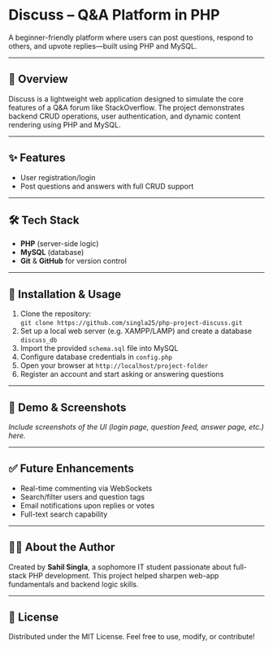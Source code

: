 # Discuss – Q&A Platform in PHP

A beginner-friendly platform where users can post questions, respond to others, and upvote replies—built using PHP and MySQL.

---

## 🚀 Overview
Discuss is a lightweight web application designed to simulate the core features of a Q&A forum like StackOverflow. The project demonstrates backend CRUD operations, user authentication, and dynamic content rendering using PHP and MySQL.

---

## ✨ Features
- User registration/login
- Post questions and answers with full CRUD support

---

## 🛠️ Tech Stack
- **PHP** (server-side logic)
- **MySQL** (database)
- **Git** & **GitHub** for version control

---

## 🧾 Installation & Usage
1. Clone the repository:  
   `git clone https://github.com/singla25/php-project-discuss.git`
2. Set up a local web server (e.g. XAMPP/LAMP) and create a database `discuss_db`
3. Import the provided `schema.sql` file into MySQL
4. Configure database credentials in `config.php`
5. Open your browser at `http://localhost/project-folder`
6. Register an account and start asking or answering questions

---

## 🧪 Demo & Screenshots
*Include screenshots of the UI (login page, question feed, answer page, etc.) here.*

---

## ✅ Future Enhancements
- Real-time commenting via WebSockets
- Search/filter users and question tags
- Email notifications upon replies or votes
- Full-text search capability

---

## 🧑‍💻 About the Author
Created by **Sahil Singla**, a sophomore IT student passionate about full-stack PHP development. This project helped sharpen web-app fundamentals and backend logic skills.

---

## 📄 License
Distributed under the MIT License. Feel free to use, modify, or contribute!

